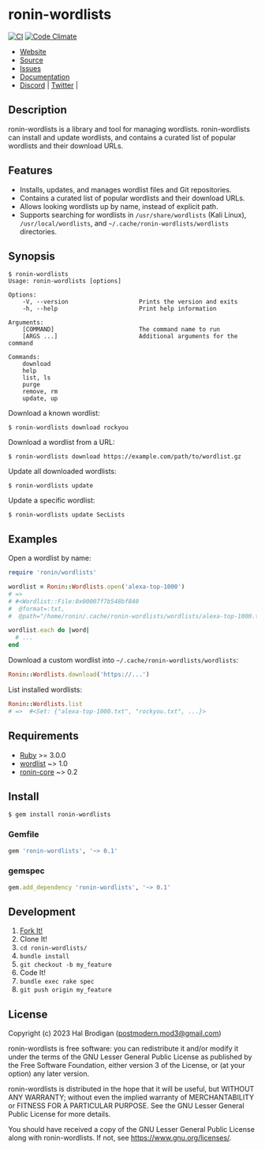 # ronin-wordlists

[![CI](https://github.com/ronin-rb/ronin-wordlists/actions/workflows/ruby.yml/badge.svg)](https://github.com/ronin-rb/ronin-wordlists/actions/workflows/ruby.yml)
[![Code Climate](https://codeclimate.com/github/ronin-rb/ronin-wordlists.svg)](https://codeclimate.com/github/ronin-rb/ronin-wordlists)

* [Website](https://ronin-rb.dev/)
* [Source](https://github.com/ronin-rb/ronin-wordlists)
* [Issues](https://github.com/ronin-rb/ronin-wordlists/issues)
* [Documentation](https://ronin-rb.dev/docs/ronin-wordlists/frames)
* [Discord](https://discord.gg/6WAb3PsVX9) |
  [Twitter](https://twitter.com/ronin_rb) |

## Description

ronin-wordlists is a library and tool for managing wordlists. ronin-wordlists
can install and update wordlists, and contains a curated list of popular
wordlists and their download URLs.

## Features

* Installs, updates, and manages wordlist files and Git repositories.
* Contains a curated list of popular wordlists and their download URLs.
* Allows looking wordlists up by name, instead of explicit path.
* Supports searching for wordlists in `/usr/share/wordlists` (Kali Linux),
  `/usr/local/wordlists`, and `~/.cache/ronin-wordlists/wordlists` directories.

## Synopsis

```
$ ronin-wordlists
Usage: ronin-wordlists [options]

Options:
    -V, --version                    Prints the version and exits
    -h, --help                       Print help information

Arguments:
    [COMMAND]                        The command name to run
    [ARGS ...]                       Additional arguments for the command

Commands:
    download
    help
    list, ls
    purge
    remove, rm
    update, up
```

Download a known wordlist:

```shell
$ ronin-wordlists download rockyou
```

Download a wordlist from a URL:

```shell
$ ronin-wordlists download https://example.com/path/to/wordlist.gz
```

Update all downloaded wordlists:

```shell
$ ronin-wordlists update
```

Update a specific wordlist:

```shell
$ ronin-wordlists update SecLists
```

## Examples

Open a wordlist by name:

```ruby
require 'ronin/wordlists'

wordlist = Ronin::Wordlists.open('alexa-top-1000')
# =>
# #<Wordlist::File:0x00007f7b548bf840                     
#  @format=:txt,                                          
#  @path="/home/ronin/.cache/ronin-wordlists/wordlists/alexa-top-1000.txt">

wordlist.each do |word|
  # ...
end
```

Download a custom wordlist into `~/.cache/ronin-wordlists/wordlists`:

```ruby
Ronin::Wordlists.download('https://...')
```

List installed wordlists:

```ruby
Ronin::Wordlists.list
# =>  #<Set: {"alexa-top-1000.txt", "rockyou.txt", ...}>
```

## Requirements

* [Ruby] >= 3.0.0
* [wordlist] ~> 1.0
* [ronin-core] ~> 0.2

## Install

```shell
$ gem install ronin-wordlists
```

### Gemfile

```ruby
gem 'ronin-wordlists', '~> 0.1'
```

### gemspec

```ruby
gem.add_dependency 'ronin-wordlists', '~> 0.1'
```

## Development

1. [Fork It!](https://github.com/ronin-rb/ronin-wordlists/fork)
2. Clone It!
3. `cd ronin-wordlists/`
4. `bundle install`
5. `git checkout -b my_feature`
6. Code It!
7. `bundle exec rake spec`
8. `git push origin my_feature`

## License

Copyright (c) 2023 Hal Brodigan (postmodern.mod3@gmail.com)

ronin-wordlists is free software: you can redistribute it and/or modify
it under the terms of the GNU Lesser General Public License as published
by the Free Software Foundation, either version 3 of the License, or
(at your option) any later version.

ronin-wordlists is distributed in the hope that it will be useful,
but WITHOUT ANY WARRANTY; without even the implied warranty of
MERCHANTABILITY or FITNESS FOR A PARTICULAR PURPOSE.  See the
GNU Lesser General Public License for more details.

You should have received a copy of the GNU Lesser General Public License
along with ronin-wordlists.  If not, see <https://www.gnu.org/licenses/>.

[Ruby]: https://www.ruby-lang.org
[wordlist]: https://github.com/postmodern/wordlist.rb#readme
[ronin-core]: https://github.com/ronin-rb/ronin-core#readme
